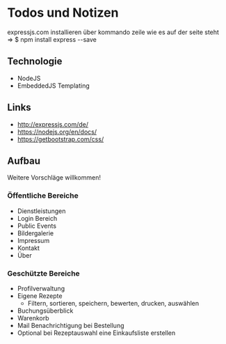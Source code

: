 # Todos und Notizen  
expressjs.com installieren über kommando zeile wie es auf der seite steht => $ npm install express --save

## Technologie  
* NodeJS
* EmbeddedJS Templating

## Links
* http://expressjs.com/de/
* https://nodejs.org/en/docs/
* https://getbootstrap.com/css/

## Aufbau  
Weitere Vorschläge willkommen!  

### Öffentliche Bereiche  
* Dienstleistungen
* Login Bereich
* Public Events
* Bildergalerie  
* Impressum
* Kontakt
* Über

### Geschützte Bereiche  
* Profilverwaltung
* Eigene Rezepte
  * Filtern, sortieren, speichern, bewerten, drucken, auswählen
* Buchungsüberblick
* Warenkorb
* Mail Benachrichtigung bei Bestellung
* Optional bei Rezeptauswahl eine Einkaufsliste erstellen
